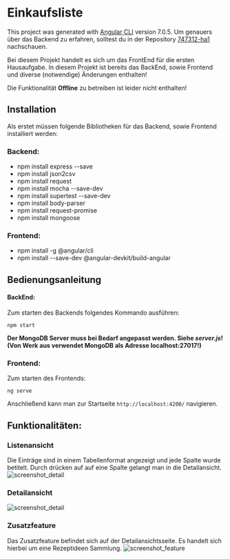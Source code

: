 # Einkaufsliste

This project was generated with [Angular CLI](https://github.com/angular/angular-cli) version 7.0.5.
Um genauers über das Backend zu erfahren, solltest du in der Repository [747312-ha1](https://code.fbi.h-da.de/istkeogie/fwe-ws18-19-747312-ha1)
nachschauen. 

Bei diesem Projekt handelt es sich um das FrontEnd für die ersten Hausaufgabe. In diesem Projekt
ist bereits das BackEnd, sowie Frontend und diverse (notwendige) Änderungen enthalten!

Die Funktionalität **Offline** zu betreiben ist leider nicht enthalten!

## Installation
Als erstet müssen folgende Bibliotheken für das Backend, sowie Frontend installiert werden:
### Backend:

- npm install express --save
- npm install json2csv
- npm install request
- npm install mocha --save-dev
- npm install supertest --save-dev
- npm install body-parser
- npm install request-promise
- npm install mongoose

### Frontend:

- npm install -g @angular/cli
- npm install --save-dev @angular-devkit/build-angular

## Bedienungsanleitung
#### BackEnd:

Zum starten des Backends folgendes Kommando ausführen:
```
npm start
```
**Der MongoDB Server muss bei Bedarf angepasst werden. Siehe _server.js_! (Von Werk aus verwendet
MongoDB als Adresse localhost:27017!)**

### Frontend:

Zum starten des Frontends:
```
ng serve
```
Anschließend kann man zur Startseite   `http://localhost:4200/` navigieren.

## Funktionalitäten:
### Listenansicht

Die Einträge sind in einem Tabellenformat angezeigt und jede Spalte wurde betitelt.
Durch drücken auf auf eine Spalte gelangt man in die Detailansicht.
![screenshot_detail](https://i.imgur.com/72874uk.png)

### Detailansicht
![screenshot_detail](https://i.imgur.com/2XSXOnG.png)

### Zusatzfeature
Das Zusatzfeature befindet sich auf der Detailansichtsseite. Es handelt sich hierbei um eine Rezeptideen Sammlung.
![screenshot_feature](https://i.imgur.com/Y07qQ9y.png)

